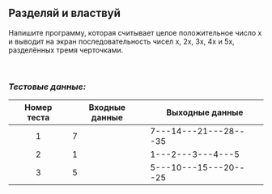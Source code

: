 ## Разделяй и властвуй

Напишите программу, которая считывает целое положительное число x и выводит на экран последовательность чисел x, 2x, 3x, 4x и 5x, разделённых тремя черточками.

<br>

### *Тестовые данные:*

| Номер теста | Входные данные | Выходные данные       |
|:-----------:|----------------|-----------------------|
|      1      | 7              | 7---14---21---28---35 |
|      2      | 1              | 1---2---3---4---5     |
|      3      | 5              | 5---10---15---20---25 |